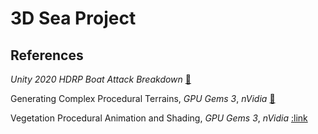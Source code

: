 # 3D Sea Project

## References
*Unity 2020 HDRP Boat Attack Breakdown* [:link:](https://blogs.unity3d.com/2020/02/10/achieve-beautiful-scalable-and-performant-graphics-with-the-universal-render-pipeline/)

Generating Complex Procedural Terrains, *GPU Gems 3*, *nVidia* [:link:](https://developer.nvidia.com/gpugems/gpugems3/part-i-geometry/chapter-1-generating-complex-procedural-terrains-using-gpu)

Vegetation Procedural Animation and Shading, *GPU Gems 3*, *nVidia* [:link](https://developer.nvidia.com/gpugems/gpugems3/part-iii-rendering/chapter-16-vegetation-procedural-animation-and-shading-crysis)